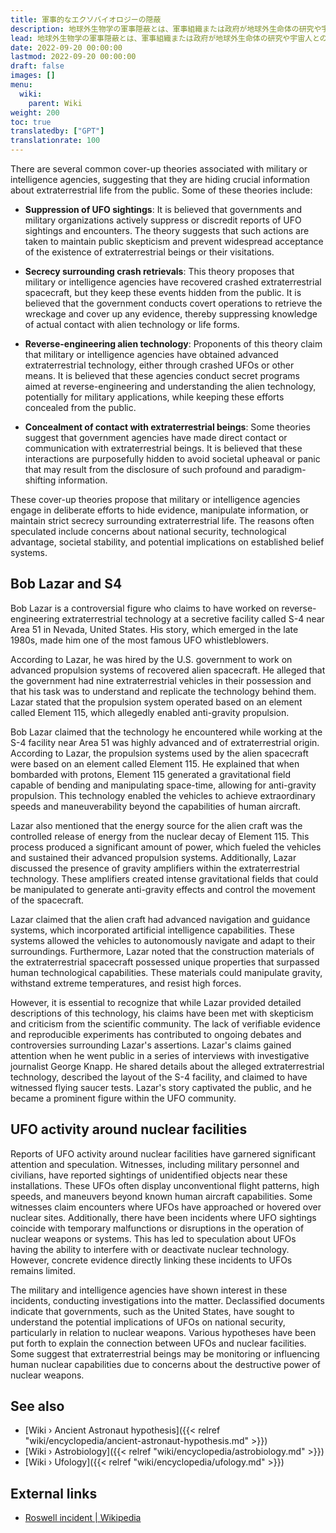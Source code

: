 ```yaml
---
title: 軍事的なエクソバイオロジーの隠蔽
description: 地球外生物学の軍事隠蔽とは、軍事組織または政府が地球外生命体の研究や宇宙人との遭遇に関する情報を隠蔽しているという考えを指します。これは、地球外生命体の存在に関する隠された知識や証拠が存在し、軍事組織がこの情報の一般公開を積極的に抑制または管理していることを示唆しています。この理論の支持者らは、UFO目撃情報の捕獲や調査、地球外生命体の秘密研究の実施、さらには宇宙人との直接接触の証拠の隠蔽に軍が関与していると主張している。地球外生物学の軍事的隠蔽という概念は、国家安全保障や社会の安定などのさまざまな理由から、潜在的な地球外現象に関する情報を差し控えたり操作したりする意図的な取り組みを意味します。
lead: 地球外生物学の軍事隠蔽とは、軍事組織または政府が地球外生命体の研究や宇宙人との遭遇に関する情報を隠蔽しているという考えを指します。これは、地球外生命体の存在に関する隠された知識や証拠が存在し、軍事組織がこの情報の一般公開を積極的に抑制または管理していることを示唆しています。この理論の支持者らは、UFO目撃情報の捕獲や調査、地球外生命体の秘密研究の実施、さらには宇宙人との直接接触の証拠の隠蔽に軍が関与していると主張している。地球外生物学の軍事的隠蔽という概念は、国家安全保障や社会の安定などのさまざまな理由から、潜在的な地球外現象に関する情報を差し控えたり操作したりする意図的な取り組みを意味します。
date: 2022-09-20 00:00:00
lastmod: 2022-09-20 00:00:00
draft: false
images: []
menu:
  wiki:
    parent: Wiki
weight: 200
toc: true
translatedby: ["GPT"]
translationrate: 100
---
```


There are several common cover-up theories associated with military or intelligence agencies, suggesting that they are hiding crucial information about extraterrestrial life from the public. Some of these theories include:

- **Suppression of UFO sightings**: It is believed that governments and military organizations actively suppress or discredit reports of UFO sightings and encounters. The theory suggests that such actions are taken to maintain public skepticism and prevent widespread acceptance of the existence of extraterrestrial beings or their visitations.

- **Secrecy surrounding crash retrievals**: This theory proposes that military or intelligence agencies have recovered crashed extraterrestrial spacecraft, but they keep these events hidden from the public. It is believed that the government conducts covert operations to retrieve the wreckage and cover up any evidence, thereby suppressing knowledge of actual contact with alien technology or life forms.

- **Reverse-engineering alien technology**: Proponents of this theory claim that military or intelligence agencies have obtained advanced extraterrestrial technology, either through crashed UFOs or other means. It is believed that these agencies conduct secret programs aimed at reverse-engineering and understanding the alien technology, potentially for military applications, while keeping these efforts concealed from the public.

- **Concealment of contact with extraterrestrial beings**: Some theories suggest that government agencies have made direct contact or communication with extraterrestrial beings. It is believed that these interactions are purposefully hidden to avoid societal upheaval or panic that may result from the disclosure of such profound and paradigm-shifting information.

These cover-up theories propose that military or intelligence agencies engage in deliberate efforts to hide evidence, manipulate information, or maintain strict secrecy surrounding extraterrestrial life. The reasons often speculated include concerns about national security, technological advantage, societal stability, and potential implications on established belief systems.

## Bob Lazar and S4

Bob Lazar is a controversial figure who claims to have worked on reverse-engineering extraterrestrial technology at a secretive facility called S-4 near Area 51 in Nevada, United States. His story, which emerged in the late 1980s, made him one of the most famous UFO whistleblowers.

According to Lazar, he was hired by the U.S. government to work on advanced propulsion systems of recovered alien spacecraft. He alleged that the government had nine extraterrestrial vehicles in their possession and that his task was to understand and replicate the technology behind them. Lazar stated that the propulsion system operated based on an element called Element 115, which allegedly enabled anti-gravity propulsion.

Bob Lazar claimed that the technology he encountered while working at the S-4 facility near Area 51 was highly advanced and of extraterrestrial origin. According to Lazar, the propulsion systems used by the alien spacecraft were based on an element called Element 115. He explained that when bombarded with protons, Element 115 generated a gravitational field capable of bending and manipulating space-time, allowing for anti-gravity propulsion. This technology enabled the vehicles to achieve extraordinary speeds and maneuverability beyond the capabilities of human aircraft.

Lazar also mentioned that the energy source for the alien craft was the controlled release of energy from the nuclear decay of Element 115. This process produced a significant amount of power, which fueled the vehicles and sustained their advanced propulsion systems. Additionally, Lazar discussed the presence of gravity amplifiers within the extraterrestrial technology. These amplifiers created intense gravitational fields that could be manipulated to generate anti-gravity effects and control the movement of the spacecraft.

Lazar claimed that the alien craft had advanced navigation and guidance systems, which incorporated artificial intelligence capabilities. These systems allowed the vehicles to autonomously navigate and adapt to their surroundings. Furthermore, Lazar noted that the construction materials of the extraterrestrial spacecraft possessed unique properties that surpassed human technological capabilities. These materials could manipulate gravity, withstand extreme temperatures, and resist high forces.

However, it is essential to recognize that while Lazar provided detailed descriptions of this technology, his claims have been met with skepticism and criticism from the scientific community. The lack of verifiable evidence and reproducible experiments has contributed to ongoing debates and controversies surrounding Lazar's assertions. Lazar's claims gained attention when he went public in a series of interviews with investigative journalist George Knapp. He shared details about the alleged extraterrestrial technology, described the layout of the S-4 facility, and claimed to have witnessed flying saucer tests. Lazar's story captivated the public, and he became a prominent figure within the UFO community.

## UFO activity around nuclear facilities

Reports of UFO activity around nuclear facilities have garnered significant attention and speculation. Witnesses, including military personnel and civilians, have reported sightings of unidentified objects near these installations. These UFOs often display unconventional flight patterns, high speeds, and maneuvers beyond known human aircraft capabilities. Some witnesses claim encounters where UFOs have approached or hovered over nuclear sites. Additionally, there have been incidents where UFO sightings coincide with temporary malfunctions or disruptions in the operation of nuclear weapons or systems. This has led to speculation about UFOs having the ability to interfere with or deactivate nuclear technology. However, concrete evidence directly linking these incidents to UFOs remains limited.

The military and intelligence agencies have shown interest in these incidents, conducting investigations into the matter. Declassified documents indicate that governments, such as the United States, have sought to understand the potential implications of UFOs on national security, particularly in relation to nuclear weapons. Various hypotheses have been put forth to explain the connection between UFOs and nuclear facilities. Some suggest that extraterrestrial beings may be monitoring or influencing human nuclear capabilities due to concerns about the destructive power of nuclear weapons.

## See also

- [Wiki › Ancient Astronaut hypothesis]({{< relref "wiki/encyclopedia/ancient-astronaut-hypothesis.md" >}})
- [Wiki › Astrobiology]({{< relref "wiki/encyclopedia/astrobiology.md" >}})
- [Wiki › Ufology]({{< relref "wiki/encyclopedia/ufology.md" >}})

## External links

- [Roswell incident | Wikipedia](https://en.wikipedia.org/wiki/Roswell_incident)
